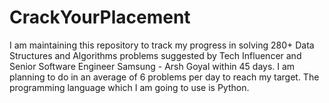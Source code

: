 # CrackYourPlacement
I am maintaining this repository to track my progress in solving 280+ Data Structures and Algorithms problems suggested by Tech Influencer and Senior Software Engineer Samsung - Arsh Goyal within 45 days. I am planning to do in an average of 6 problems per day to reach my target. The programming language which I am going to use is Python.
